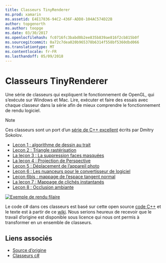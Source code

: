 ```yaml
---
title: Classeurs TinyRenderer
ms.prod: xamarin
ms.assetid: E4E17836-94C2-436F-ADD8-104AC574D22B
author: topgenorth
ms.author: toopge
ms.date: 03/30/2017
ms.openlocfilehash: fc0716fc3babd0b2ee835b839ae816f2cb815b0f
ms.sourcegitcommit: 0a72c7dea020b965378b6314f558bf5360dbd066
ms.translationtype: MT
ms.contentlocale: fr-FR
ms.lasthandoff: 05/09/2018
---
```

# <a name="tinyrenderer-workbooks"></a>Classeurs TinyRenderer

Une série de classeurs qui expliquent le fonctionnement de OpenGL, qui s’exécute sur Windows et Mac. Lire, exécuter et faire des essais avec chaque classeur dans la série afin de mieux comprendre le fonctionnement de rendu logiciel.

> [!NOTE]
> Ces classeurs sont un port d’un [série de C++ excellent](https://github.com/ssloy/tinyrenderer/wiki) écrits par Dmitry Sokolov.

-    [Leçon 1 : algorithme de dessin au trait](https://developer.xamarin.com/workbooks/graphics/tiny-renderer/lesson1.workbook)
-    [Leçon 2 : Triangle rastérisation](https://developer.xamarin.com/workbooks/graphics/tiny-renderer/lesson2.workbook)
-    [La leçon 3 : La suppression faces masquées](https://developer.xamarin.com/workbooks/graphics/tiny-renderer/lesson3.workbook)
-    [La leçon 4 : Projection de Perspective](https://developer.xamarin.com/workbooks/graphics/tiny-renderer/lesson4.workbook)
-    [Leçon 5 : Déplacement de l’appareil photo](https://developer.xamarin.com/workbooks/graphics/tiny-renderer/lesson5.workbook)
-    [Leçon 6 : Les nuanceurs pour le convertisseur de logiciel](https://developer.xamarin.com/workbooks/graphics/tiny-renderer/lesson6.workbook)
-    [Leçon 6bis : mappage de l’espace tangent normal](https://developer.xamarin.com/workbooks/graphics/tiny-renderer/lesson6bis.workbook)
-    [La leçon 7 : Mappage de clichés instantanés](https://developer.xamarin.com/workbooks/graphics/tiny-renderer/lesson7.workbook)
-    [Leçon 8 : Occlusion ambiante](https://developer.xamarin.com/workbooks/graphics/tiny-renderer/lesson8.workbook)

[![](tinyrenderer-images/tinyrenderer-sml.png "Exemple de rendu filaire")](tinyrenderer-images/tinyrenderer.png#lightbox)

Le code c# dans ces classeurs est basé sur cette open source [code C++](https://github.com/ssloy/tinyrenderer) et le texte est à partir de ce [wiki](https://github.com/ssloy/tinyrenderer/wiki/). Nous serions heureux de recevoir que le travail d’origine est disponible sous licence qui nous ont permis à transformer en un ensemble de classeurs.


## <a name="related-links"></a>Liens associés

- [Source d’origine](https://github.com/ssloy/tinyrenderer/blob/master/README.md)
- [Classeurs c#](https://github.com/xamarin/Workbooks/tree/master/graphics/tiny-renderer)

